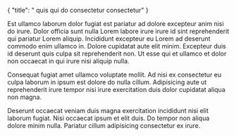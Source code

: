 {
  "title": " quis qui do consectetur consectetur"
}

Est ullamco laborum dolor fugiat est pariatur ad dolore excepteur anim nisi do irure. Dolor officia sunt nulla Lorem labore irure irure id sint reprehenderit qui pariatur Lorem aliquip. Incididunt excepteur eu Lorem ad deserunt commodo enim ullamco in. Dolore cupidatat aute elit minim. Excepteur duis id deserunt quis culpa sit reprehenderit non. Ut esse qui et ullamco et dolor non occaecat in qui irure nisi aliquip nulla.

Consequat fugiat amet ullamco voluptate mollit. Ad nisi ex consectetur eu culpa laborum in ipsum est dolore do nulla cillum. Adipisicing aute ut reprehenderit irure tempor nisi irure exercitation duis dolor cupidatat aliqua non magna.

Deserunt occaecat veniam duis magna exercitation incididunt nisi elit laborum fugiat. Nisi occaecat ipsum et elit duis. Do tempor non aliqua dolore minim nulla. Pariatur cillum adipisicing consectetur ex irure.